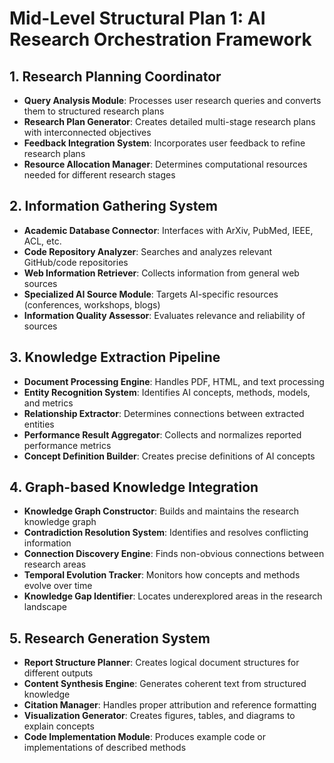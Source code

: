 # Mid-Level Structural Plan 1: AI Research Orchestration Framework

## 1. Research Planning Coordinator
- **Query Analysis Module**: Processes user research queries and converts them to structured research plans
- **Research Plan Generator**: Creates detailed multi-stage research plans with interconnected objectives
- **Feedback Integration System**: Incorporates user feedback to refine research plans
- **Resource Allocation Manager**: Determines computational resources needed for different research stages

## 2. Information Gathering System
- **Academic Database Connector**: Interfaces with ArXiv, PubMed, IEEE, ACL, etc.
- **Code Repository Analyzer**: Searches and analyzes relevant GitHub/code repositories
- **Web Information Retriever**: Collects information from general web sources
- **Specialized AI Source Module**: Targets AI-specific resources (conferences, workshops, blogs)
- **Information Quality Assessor**: Evaluates relevance and reliability of sources

## 3. Knowledge Extraction Pipeline
- **Document Processing Engine**: Handles PDF, HTML, and text processing
- **Entity Recognition System**: Identifies AI concepts, methods, models, and metrics
- **Relationship Extractor**: Determines connections between extracted entities
- **Performance Result Aggregator**: Collects and normalizes reported performance metrics
- **Concept Definition Builder**: Creates precise definitions of AI concepts

## 4. Graph-based Knowledge Integration
- **Knowledge Graph Constructor**: Builds and maintains the research knowledge graph
- **Contradiction Resolution System**: Identifies and resolves conflicting information
- **Connection Discovery Engine**: Finds non-obvious connections between research areas
- **Temporal Evolution Tracker**: Monitors how concepts and methods evolve over time
- **Knowledge Gap Identifier**: Locates underexplored areas in the research landscape

## 5. Research Generation System
- **Report Structure Planner**: Creates logical document structures for different outputs
- **Content Synthesis Engine**: Generates coherent text from structured knowledge
- **Citation Manager**: Handles proper attribution and reference formatting
- **Visualization Generator**: Creates figures, tables, and diagrams to explain concepts
- **Code Implementation Module**: Produces example code or implementations of described methods